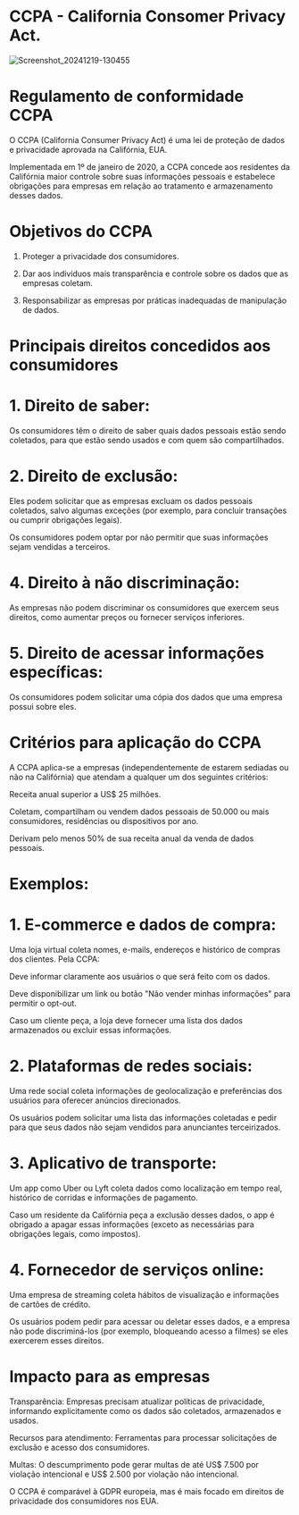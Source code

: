 # CCPA - California Consomer Privacy Act.

![Screenshot_20241219-130455](https://github.com/user-attachments/assets/7d0915f5-7a42-43b8-bcd6-a737b6d9bfef)


# Regulamento de conformidade CCPA

O CCPA (California Consumer Privacy Act) é uma lei de proteção de dados e privacidade aprovada na Califórnia, EUA.

 Implementada em 1º de janeiro de 2020, a CCPA concede aos residentes da Califórnia maior controle sobre suas informações pessoais e estabelece obrigações para empresas em relação ao tratamento e armazenamento desses dados.


# Objetivos do CCPA

1. Proteger a privacidade dos consumidores.

2. Dar aos indivíduos mais transparência e controle sobre os dados que as empresas coletam.

3. Responsabilizar as empresas por práticas inadequadas de manipulação de dados.


# Principais direitos concedidos aos consumidores

# 1. Direito de saber:

Os consumidores têm o direito de saber quais dados pessoais estão sendo coletados, para que estão sendo usados e com quem são compartilhados.

# 2. Direito de exclusão:

Eles podem solicitar que as empresas excluam os dados pessoais coletados, salvo algumas exceções (por exemplo, para concluir transações ou cumprir obrigações legais).

Os consumidores podem optar por não permitir que suas informações sejam vendidas a terceiros.

# 4. Direito à não discriminação:

As empresas não podem discriminar os consumidores que exercem seus direitos, como aumentar preços ou fornecer serviços inferiores.

# 5. Direito de acessar informações específicas:

Os consumidores podem solicitar uma cópia dos dados que uma empresa possui sobre eles.


# Critérios para aplicação do CCPA

A CCPA aplica-se a empresas (independentemente de estarem sediadas ou não na Califórnia) que atendam a qualquer um dos seguintes critérios:

Receita anual superior a US$ 25 milhões.

Coletam, compartilham ou vendem dados pessoais de 50.000 ou mais consumidores, residências ou dispositivos por ano.

Derivam pelo menos 50% de sua receita anual da venda de dados pessoais.


# Exemplos:

# 1. E-commerce e dados de compra:

Uma loja virtual coleta nomes, e-mails, endereços e histórico de compras dos clientes. Pela CCPA:

Deve informar claramente aos usuários o que será feito com os dados.

Deve disponibilizar um link ou botão "Não vender minhas informações" para permitir o opt-out.

Caso um cliente peça, a loja deve fornecer uma lista dos dados armazenados ou excluir essas informações.

# 2. Plataformas de redes sociais:

Uma rede social coleta informações de geolocalização e preferências dos usuários para oferecer anúncios direcionados.

Os usuários podem solicitar uma lista das informações coletadas e pedir para que seus dados não sejam vendidos para anunciantes terceirizados.

# 3. Aplicativo de transporte:

Um app como Uber ou Lyft coleta dados como localização em tempo real, histórico de corridas e informações de pagamento.

Caso um residente da Califórnia peça a exclusão desses dados, o app é obrigado a apagar essas informações (exceto as necessárias para obrigações legais, como impostos).

# 4. Fornecedor de serviços online:

Uma empresa de streaming coleta hábitos de visualização e informações de cartões de crédito.

Os usuários podem pedir para acessar ou deletar esses dados, e a empresa não pode discriminá-los (por exemplo, bloqueando acesso a filmes) se eles exercerem esses direitos.


# Impacto para as empresas

Transparência: Empresas precisam atualizar políticas de privacidade, informando explicitamente como os dados são coletados, armazenados e usados.

Recursos para atendimento: Ferramentas para processar solicitações de exclusão e acesso dos consumidores.

Multas: O descumprimento pode gerar multas de até US$ 7.500 por violação intencional e US$ 2.500 por violação não intencional.

O CCPA é comparável à GDPR europeia, mas é mais focado em direitos de privacidade dos consumidores nos EUA.



